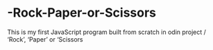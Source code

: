 # -Rock-Paper-or-Scissors
This is my first JavaScript program built from scratch in odin project / ‘Rock’, ‘Paper’ or ‘Scissors
